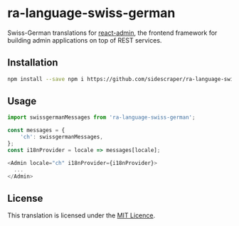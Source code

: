 # ra-language-swiss-german
Swiss-German translations for [react-admin](https://github.com/marmelab/react-admin), the frontend framework for building admin applications on top of REST services.


## Installation

```sh
npm install --save npm i https://github.com/sidescraper/ra-language-swiss-german
```

## Usage

```js
import swissgermanMessages from 'ra-language-swiss-german';

const messages = {
    'ch': swissgermanMessages,
};
const i18nProvider = locale => messages[locale];

<Admin locale="ch" i18nProvider={i18nProvider}>
  ...
</Admin>
```

## License

This translation is licensed under the [MIT Licence](LICENSE).
